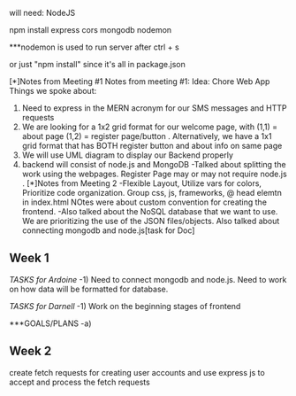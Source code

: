 will need:
NodeJS

npm install express cors mongodb nodemon


***nodemon is used to run server after ctrl + s

or just "npm install" since it's all in package.json

[*]Notes from Meeting #1
Notes from meeting #1: Idea: Chore Web App
Things we spoke about: 
1) Need to express in the MERN acronym for our SMS messages and HTTP requests
2) We are looking for a 1x2 grid format for our welcome page, with (1,1)  = about page (1,2) = register page/button .  Alternatively, we have a 1x1 grid format that has BOTH register button and about info on same page
3) We will use UML diagram to display our Backend properly
4) backend will consist of node.js and MongoDB
-Talked about splitting the work using the webpages. Register Page may or may not require node.js .
[*]Notes from Meeting 2
-Flexible Layout, Utilize vars for colors, Prioritize code organization. Group css, js, frameworks, @ head elemtn in index.html
NOtes were about custom convention for creating the frontend.
-Also talked about the NoSQL database that we want to use. We are prioritizing the use of the JSON files/objects.
Also talked about connecting mongodb and node.js[task for Doc]

## Week 1
*TASKS for Ardoine*
-1) Need to connect mongodb and node.js. Need to work on 
how data will be formatted for database.  

*TASKS for Darnell*
-1) Work on the beginning stages of frontend

***GOALS/PLANS
-a) 

## Week 2
create fetch requests for creating user accounts and use express js to accept and process the fetch requests
